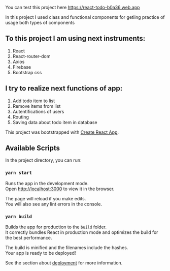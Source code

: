 You can test this project here https://react-todo-b0a36.web.app

In this project I used class and functional components for getiing practice of usage both types of components

## To this project I am using next instruments:
1) React<br />
2) React-router-dom<br />
3) Axios<br />
4) Firebase<br />
5) Bootstrap css<br />

## I try to realize next functions of app:
1) Add todo item to list<br />
2) Remove items from list<br />
3) Autentifications of users<br />
4) Routing <br />
5) Saving data about todo item in database<br />


This project was bootstrapped with [Create React App](https://github.com/facebook/create-react-app).

## Available Scripts

In the project directory, you can run:

### `yarn start`

Runs the app in the development mode.<br />
Open [http://localhost:3000](http://localhost:3000) to view it in the browser.

The page will reload if you make edits.<br />
You will also see any lint errors in the console.

### `yarn build`

Builds the app for production to the `build` folder.<br />
It correctly bundles React in production mode and optimizes the build for the best performance.

The build is minified and the filenames include the hashes.<br />
Your app is ready to be deployed!

See the section about [deployment](https://facebook.github.io/create-react-app/docs/deployment) for more information.

